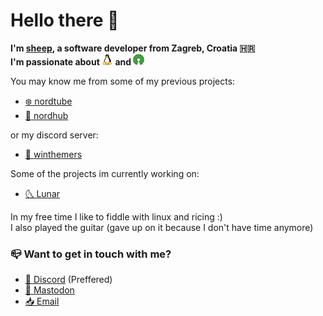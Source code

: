 # Hello there 👋

**I'm [sheep](https://sheepdev.xyz), a software developer from Zagreb, Croatia 🇭🇷**   \
**I'm passionate about <a href="https://en.wikipedia.org/wiki/Linux"><img src="assets/tux.png" align="bottom" width="18" /></a> and <a href="https://opensource.org"><img src="assets/oss.png" align="bottom" width="18" /></a>**

You may know me from some of my previous projects:

- [❄️ nordtube](https://github.com/sheeepdev/nordtube)
- [🧊 nordhub](https://github.com/sheeepdev/nordhub)

or my discord server:
- [🎨 winthemers](https://discord.gg/kE857nj)

Some of the projects im currently working on:

- [🌜 Lunar](https://lunar-theme.github.io)

In my free time I like to fiddle with linux and ricing :) \
I also played the guitar (gave up on it because I don't have time anymore)

### 📪 Want to get in touch with me?
- [💬 Discord](https://discord.com/users/429303151598895106) (Preffered)
- [🐘 Mastodon](https://fosstodon.org/@sheepdev)
- [📥 Email](mailto:hi@sheepdev.xyz)
